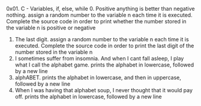 0x01. C - Variables, if, else, while
0. Positive anything is better than negative nothing. assign a random number to the variable n each time it is executed. Complete the source code in order to print whether the number stored in the variable n is positive or negative
1. The last digit. assign a random number to the variable n each time it is executed. Complete the source code in order to print the last digit of the number stored in the variable n
2. I sometimes suffer from insomnia. And when I cant fall asleep, I play what I call the alphabet game. prints the alphabet in lowercase, followed by a new line
3. alphABET. prints the alphabet in lowercase, and then in uppercase, followed by a new line
4. When I was having that alphabet soup, I never thought that it would pay off. prints the alphabet in lowercase, followed by a new line
